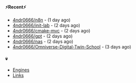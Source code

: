 #### ⚡Recent⚡

- [4ndr0666/n8n](https://github.com/4ndr0666/n8n) - (1 day ago)
- [4ndr0666/init-lab](https://github.com/4ndr0666/init-lab) - (2 days ago)
- [4ndr0666/cmake-mvc](https://github.com/4ndr0666/cmake-mvc) - (2 days ago)
- [4ndr0666/gpt](https://github.com/4ndr0666/gpt) - (2 days ago)
- [4ndr0666/nas](https://github.com/4ndr0666/nas) - (2 days ago)
- [4ndr0666/Omniverse-Digital-Twin-School](https://github.com/4ndr0666/Omniverse-Digital-Twin-School) - (3 days ago)

#### 💀
- [Engines](https://github.com/hoothin/SearchJumper/discussions/73)
- [Links](https://github.com/4ndr0666/Links/blob/main/README.md)

